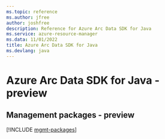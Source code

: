 ```yaml
---
ms.topic: reference
ms.author: jfree
author: joshfree
description: Reference for Azure Arc Data SDK for Java
ms.service: azure-resource-manager
ms.data: 11/01/2022
title: Azure Arc Data SDK for Java
ms.devlang: java
---
```

# Azure Arc Data SDK for Java - preview

## Management packages - preview
[!INCLUDE [mgmt-packages](arc-data-mgmt-index.md)]